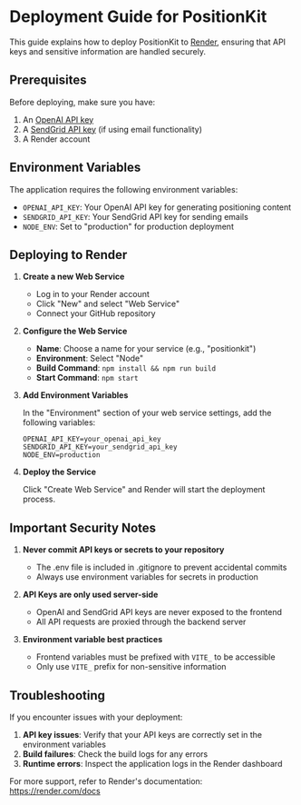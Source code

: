 # Deployment Guide for PositionKit

This guide explains how to deploy PositionKit to [Render](https://render.com), ensuring that API keys and sensitive information are handled securely.

## Prerequisites

Before deploying, make sure you have:

1. An [OpenAI API key](https://platform.openai.com/account/api-keys)
2. A [SendGrid API key](https://app.sendgrid.com/settings/api_keys) (if using email functionality)
3. A Render account

## Environment Variables

The application requires the following environment variables:

- `OPENAI_API_KEY`: Your OpenAI API key for generating positioning content
- `SENDGRID_API_KEY`: Your SendGrid API key for sending emails
- `NODE_ENV`: Set to "production" for production deployment

## Deploying to Render

1. **Create a new Web Service**

   - Log in to your Render account
   - Click "New" and select "Web Service"
   - Connect your GitHub repository

2. **Configure the Web Service**

   - **Name**: Choose a name for your service (e.g., "positionkit")
   - **Environment**: Select "Node"
   - **Build Command**: `npm install && npm run build`
   - **Start Command**: `npm start`

3. **Add Environment Variables**

   In the "Environment" section of your web service settings, add the following variables:

   ```
   OPENAI_API_KEY=your_openai_api_key
   SENDGRID_API_KEY=your_sendgrid_api_key
   NODE_ENV=production
   ```

4. **Deploy the Service**

   Click "Create Web Service" and Render will start the deployment process.

## Important Security Notes

1. **Never commit API keys or secrets to your repository**
   - The .env file is included in .gitignore to prevent accidental commits
   - Always use environment variables for secrets in production

2. **API Keys are only used server-side**
   - OpenAI and SendGrid API keys are never exposed to the frontend
   - All API requests are proxied through the backend server

3. **Environment variable best practices**
   - Frontend variables must be prefixed with `VITE_` to be accessible
   - Only use `VITE_` prefix for non-sensitive information

## Troubleshooting

If you encounter issues with your deployment:

1. **API key issues**: Verify that your API keys are correctly set in the environment variables
2. **Build failures**: Check the build logs for any errors
3. **Runtime errors**: Inspect the application logs in the Render dashboard

For more support, refer to Render's documentation: https://render.com/docs